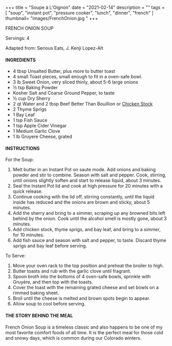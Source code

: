 +++
title = "Soupe à L'Oignon"
date = "2021-02-14"
description = ""
tags = [
    "soup",
    "instant pot",
    "pressure cooker",
    "lunch",
    "dinner",
    "french"
]
thumbnail= "images/FrenchOnion.jpg "
+++

FRENCH ONION SOUP

Servings: 4<!--more-->

Adapted from: Serious Eats, J. Kenji Lopez-Alt

#### INGREDIENTS 

* 4 tbsp Unsalted Butter, plus more to butter toast 
* 4 small Toast pieces, small enough to fit in a oven-safe bowl. 
* 3 lb Sweet Onion, very sliced thinly, about 5-6 large onions
* ½ tsp Baking Powder 
* Kosher Salt and Coarse Ground Pepper, to taste  
* ½ cup Dry Sherry 
* 2 qt Water and 2 tbsp Beef Better Than Bouillion or [Chicken Stock](https://www.seriouseats.com/2014/10/how-to-make-rich-flavorful-easy-chicken-stock.html)
* 2 Thyme Sprigs 
* 1 Bay Leaf 
* 1 tsp Fish Sauce 
* 1 tsp Apple Cider Vinegar 
* 1 Medium Garlic Clove 
* 1 lb Gruyere Cheese, grated 

#### INSTRUCTIONS 

For the Soup:  

1. Melt butter in an Instant Pot on saute mode. Add onions and baking powder and stir to combine. Season with salt and pepper. Cook, stirring, until onions slightly soften and start to release liquid, about 3 minutes. 
2. Seal the Instant Pot lid and cook at high pressure for 20 minutes with a quick release. 
3. Continue cooking with the lid off, stirring constantly, until the liquid inside has reduced and the onions are brown and sticky, about 5 minutes.
4. Add the sherry and bring to a simmer, scraping up any browned bits left behind by the onion. Cook until the alcohol smell is mostly gone, about 3 minutes.
5. Add chicken stock, thyme sprigs, and bay leaf, and bring to a simmer, for 10 minutes.
6. Add fish sauce and season with salt and pepper, to taste. Discard thyme sprigs and bay leaf before serving.

To Serve: 

1. Move your oven rack to the top position and preheat the broiler to high.  
2. Butter toasts and rub with the garlic clove until fragrant. 
3. Spoon broth into the bottoms of 4 oven-safe bowls, sprinkle with Gruyère, and then top with the toasts. 
4. Cover the toast with the remaining grated cheese and set bowls on a rimmed baking sheet. 
5. Broil until the cheese is melted and brown spots begin to appear. 
6. Allow soup to cool before serving. 


#### THE STORY BEHIND THE MEAL 

French Onion Soup is a timeless classic and also happens to be one of my most favorite comfort foods of all time. It is the perfect meal for those cold and snowy days, which is common during our Colorado winters. 
